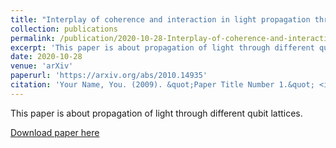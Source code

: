 ```yaml
---
title: "Interplay of coherence and interaction in light propagation through one-dimensional open QED lattices"
collection: publications
permalink: /publication/2020-10-28-Interplay-of-coherence-and-interaction-in-light-propagation-through-1D-open-QED-lattices
excerpt: 'This paper is about propagation of light through different qubit lattices.'
date: 2020-10-28
venue: 'arXiv'
paperurl: 'https://arxiv.org/abs/2010.14935'
citation: 'Your Name, You. (2009). &quot;Paper Title Number 1.&quot; <i>Journal 1</i>. 1(1).'
---
```

This paper is about propagation of light through different qubit lattices.

[Download paper here](https://arxiv.org/abs/2010.14935)


